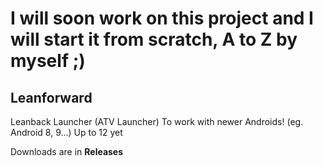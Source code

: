 # I will soon work on this project and I will start it from scratch, A to Z by myself ;)
## Leanforward
Leanback Launcher (ATV Launcher) To work with newer Androids! (eg. Android 8, 9...) Up to 12 yet

Downloads are in **Releases**
